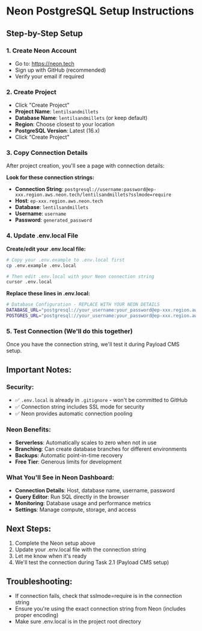 # Neon PostgreSQL Setup Instructions

## Step-by-Step Setup

### 1. Create Neon Account
- Go to: https://neon.tech
- Sign up with GitHub (recommended)
- Verify your email if required

### 2. Create Project
- Click "Create Project"
- **Project Name**: `lentilsandmillets`
- **Database Name**: `lentilsandmillets` (or keep default)
- **Region**: Choose closest to your location
- **PostgreSQL Version**: Latest (16.x)
- Click "Create Project"

### 3. Copy Connection Details
After project creation, you'll see a page with connection details:

**Look for these connection strings:**
- **Connection String**: `postgresql://username:password@ep-xxx.region.aws.neon.tech/lentilsandmillets?sslmode=require`
- **Host**: `ep-xxx.region.aws.neon.tech`
- **Database**: `lentilsandmillets`
- **Username**: `username`
- **Password**: `generated_password`

### 4. Update .env.local File

**Create/edit your .env.local file:**

```bash
# Copy your .env.example to .env.local first
cp .env.example .env.local

# Then edit .env.local with your Neon connection string
cursor .env.local
```

**Replace these lines in .env.local:**
```bash
# Database Configuration - REPLACE WITH YOUR NEON DETAILS
DATABASE_URL="postgresql://your_username:your_password@ep-xxx.region.aws.neon.tech/lentilsandmillets?sslmode=require"
POSTGRES_URL="postgresql://your_username:your_password@ep-xxx.region.aws.neon.tech/lentilsandmillets?sslmode=require"
```

### 5. Test Connection (We'll do this together)

Once you have the connection string, we'll test it during Payload CMS setup.

## Important Notes:

### Security:
- ✅ `.env.local` is already in `.gitignore` - won't be committed to GitHub
- ✅ Connection string includes SSL mode for security
- ✅ Neon provides automatic connection pooling

### Neon Benefits:
- **Serverless**: Automatically scales to zero when not in use
- **Branching**: Can create database branches for different environments
- **Backups**: Automatic point-in-time recovery
- **Free Tier**: Generous limits for development

### What You'll See in Neon Dashboard:
- **Connection Details**: Host, database name, username, password
- **Query Editor**: Run SQL directly in the browser
- **Monitoring**: Database usage and performance metrics
- **Settings**: Manage compute, storage, and access

## Next Steps:
1. Complete the Neon setup above
2. Update your .env.local file with the connection string
3. Let me know when it's ready
4. We'll test the connection during Task 2.1 (Payload CMS setup)

## Troubleshooting:
- If connection fails, check that sslmode=require is in the connection string
- Ensure you're using the exact connection string from Neon (includes proper encoding)
- Make sure .env.local is in the project root directory